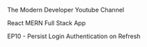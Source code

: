 The Modern Developer Youtube Channel

React MERN Full Stack App

EP10 - Persist Login Authentication on Refresh
